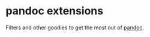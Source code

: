 # pandoc extensions

Filters and other goodies to get the most out of [pandoc](https://pandoc.org).
